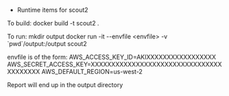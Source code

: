 * Runtime items for scout2

To build:
docker build -t scout2 .

To run:
mkdir output
docker run -it --envfile \<envfile\> -v \`pwd\`/output:/output scout2

envfile is of the form:
AWS_ACCESS_KEY_ID=AKIXXXXXXXXXXXXXXXXX
AWS_SECRET_ACCESS_KEY=XXXXXXXXXXXXXXXXXXXXXXXXXXXXXXXXXXXXXXXX
AWS_DEFAULT_REGION=us-west-2


Report will end up in the output directory

